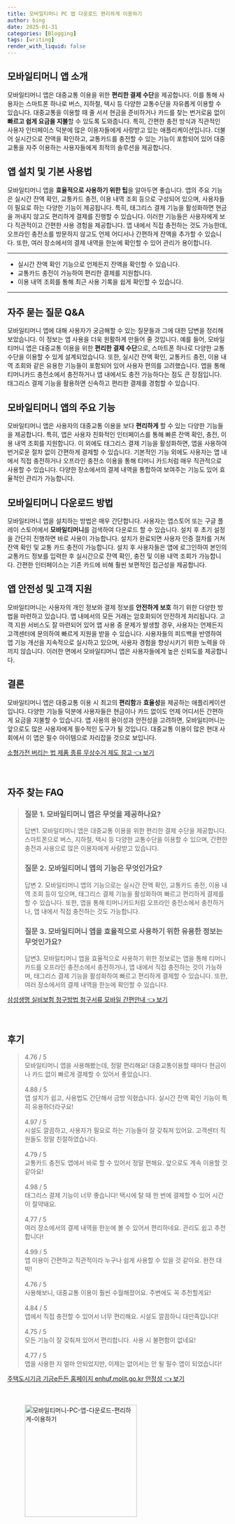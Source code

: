 ```yaml
---
title: 모바일티머니 PC 앱 다운로드 편리하게 이용하기
author: bing
date: 2025-01-31
categories: [Blogging]
tags: [writing]
render_with_liquid: false
---
```



<h2 id='모바일티머니_앱_소개'>모바일티머니 앱 소개</h2>

<p>모바일티머니 앱은 대중교통 이용을 위한 <b>편리한 결제 수단</b>을 제공합니다. 이를 통해 사용자는 스마트폰 하나로 버스, 지하철, 택시 등 다양한 교통수단을 자유롭게 이용할 수 있습니다. 대중교통을 이용할 때 줄 서서 현금을 준비하거나 카드를 찾는 번거로움 없이 <b>빠르고 쉽게 요금을 지불</b>할 수 있도록 도와줍니다. 특히, 간편한 충전 방식과 직관적인 사용자 인터페이스 덕분에 많은 이용자들에게 사랑받고 있는 애플리케이션입니다. 더불어 실시간으로 잔액을 확인하고, 교통카드를 충전할 수 있는 기능이 포함되어 있어 대중교통을 자주 이용하는 사용자들에게 최적의 솔루션을 제공합니다.</p>

<h2 id='앱_설치와_기본_사용법'>앱 설치 및 기본 사용법</h2>

<p>모바일티머니 앱을 <b>효율적으로 사용하기 위한 팁</b>을 알아두면 좋습니다. 앱의 주요 기능은 실시간 잔액 확인, 교통카드 충전, 이용 내역 조회 등으로 구성되어 있으며, 사용자들이 필요로 하는 다양한 기능이 제공됩니다. 특히, 태그리스 결제 기능을 활성화하면 현금을 꺼내지 않고도 편리하게 결제를 진행할 수 있습니다. 이러한 기능들은 사용자에게 보다 직관적이고 간편한 사용 경험을 제공합니다. 앱 내에서 직접 충전하는 것도 가능한데, 오프라인 충전소를 방문하지 않고도 언제 어디서나 간편하게 잔액을 추가할 수 있습니다. 또한, 여러 장소에서의 결제 내역을 한눈에 확인할 수 있어 관리가 용이합니다.</p>

<hr />

<ul>
    <li>실시간 잔액 확인 기능으로 언제든지 잔액을 확인할 수 있습니다.</li>
    <li>교통카드 충전이 가능하여 편리한 결제를 지원합니다.</li>
    <li>이용 내역 조회를 통해 최근 사용 기록을 쉽게 확인할 수 있습니다.</li>
</ul>

<hr />

<h2 id='자주_묻는_질문'>자주 묻는 질문 Q&A</h2>

<p>모바일티머니 앱에 대해 사용자가 궁금해할 수 있는 질문들과 그에 대한 답변을 정리해 보았습니다. 이 정보는 앱 사용을 더욱 원활하게 만들어 줄 것입니다. 예를 들어, 모바일티머니 앱은 대중교통 이용을 위한 <b>편리한 결제 수단</b>으로, 스마트폰 하나로 다양한 교통수단을 이용할 수 있게 설계되었습니다. 또한, 실시간 잔액 확인, 교통카드 충전, 이용 내역 조회와 같은 유용한 기능들이 포함되어 있어 사용자 편의를 고려했습니다. 앱을 통해 티머니카드 충전소에서 충전하거나 앱 내에서도 충전 가능하다는 점도 큰 장점입니다. 태그리스 결제 기능을 활용하면 신속하고 편리한 결제를 경험할 수 있습니다.</p>

<h2 id='앱_기능_상세'>모바일티머니 앱의 주요 기능</h2>

<p>모바일티머니 앱은 사용자의 대중교통 이용을 보다 <b>편리하게</b> 할 수 있는 다양한 기능들을 제공합니다. 특히, 앱은 사용자 친화적인 인터페이스를 통해 빠른 잔액 확인, 충전, 이용 내역 조회를 지원합니다. 이 외에도 태그리스 결제 기능을 활성화하면, 앱을 사용하여 번거로운 절차 없이 간편하게 결제할 수 있습니다. 기본적인 기능 외에도 사용자는 앱 내에서 직접 충전하거나 오프라인 충전소 이용을 통해 티머니 카드처럼 매우 직관적으로 사용할 수 있습니다. 다양한 장소에서의 결제 내역을 통합하여 보여주는 기능도 있어 효율적인 관리가 가능합니다.</p>

<h2 id='앱_다운로드_방법'>모바일티머니 다운로드 방법</h2>

<p>모바일티머니 앱을 설치하는 방법은 매우 간단합니다. 사용자는 앱스토어 또는 구글 플레이 스토어에서 <b>모바일티머니</b>를 검색하여 다운로드 할 수 있습니다. 설치 후 초기 설정을 간단히 진행하면 바로 사용이 가능합니다. 설치가 완료되면 사용자 인증 절차를 거쳐 잔액 확인 및 교통 카드 충전이 가능합니다. 설치 후 사용자들은 앱에 로그인하여 본인의 교통카드 정보를 입력한 후 실시간으로 잔액 확인, 충전 및 이용 내역 조회가 가능합니다. 간편한 인터페이스는 기존 카드에 비해 훨씬 보편적인 접근성을 제공합니다.</p>

<h2 id='앱_안전성_및_고객지원'>앱 안전성 및 고객 지원</h2>

<p>모바일티머니는 사용자의 개인 정보와 결제 정보를 <b>안전하게 보호</b> 하기 위한 다양한 방법을 마련하고 있습니다. 앱 내에서의 모든 거래는 암호화되어 안전하게 처리됩니다. 고객 지원 서비스도 잘 마련되어 있어 앱 사용 중 문제가 발생할 경우, 사용자는 언제든지 고객센터에 문의하여 빠르게 지원을 받을 수 있습니다. 사용자들의 피드백을 반영하여 앱 기능 개선을 지속적으로 실시하고 있으며, 사용자 경험을 향상시키기 위한 노력을 아끼지 않습니다. 이러한 면에서 모바일티머니 앱은 사용자들에게 높은 신뢰도를 제공합니다.</p>

<h2 id='결론'>결론</h2>

<p>모바일티머니 앱은 대중교통 이용 시 최고의 <b>편리함</b>과 <b>효율성</b>을 제공하는 애플리케이션입니다. 다양한 기능들 덕분에 사용자들은 현금이나 카드 없이도 언제 어디서든 간편하게 요금을 지불할 수 있습니다. 앱 사용의 용이성과 안전성을 고려하면, 모바일티머니는 앞으로도 많은 사용자에게 필수적인 도구가 될 것입니다. 대중교통 이용이 많은 현대 사회에서 이 앱은 필수 아이템으로 자리잡을 것으로 보입니다.</p>


<p><a class="click-button" title="소형가전 버리는 법 제품 종류 무상수거 제도 참고" href="https://somered.github.io/posts/%EC%86%8C%ED%98%95%EA%B0%80%EC%A0%84-%EB%B2%84%EB%A6%AC%EB%8A%94-%EB%B2%95-%EC%A0%9C%ED%92%88-%EC%A2%85%EB%A5%98-%EB%AC%B4%EC%83%81%EC%88%98%EA%B1%B0-%EC%A0%9C%EB%8F%84-%EC%B0%B8%EA%B3%A0/" rel="dofollow">소형가전 버리는 법 제품 종류 무상수거 제도 참고 👈 보기</a></p><br>
<h2 id='자주_찾는_FAQ'>자주 찾는 FAQ</h2>
<div itemscope="" itemtype="https://schema.org/FAQPage"> 
<blockquote> 
<div itemscope="" itemprop="mainEntity" itemtype="https://schema.org/Question"> 
<h3 itemprop="name">질문 1. 모바일티머니 앱은 무엇을 제공하나요?</h3> 
<div itemscope="" itemprop="acceptedAnswer" itemtype="https://schema.org/Answer"> 
<span itemprop="text"> 
<p>답변1. 모바일티머니 앱은 대중교통 이용을 위한 편리한 결제 수단을 제공합니다. 스마트폰으로 버스, 지하철, 택시 등 다양한 교통수단을 이용할 수 있으며, 간편한 충전과 사용으로 많은 이용자에게 사랑받고 있습니다.</p> 
</span> 
</div> 
</div> 
<div itemscope="" itemprop="mainEntity" itemtype="https://schema.org/Question"> 
<h3 itemprop="name">질문 2. 모바일티머니 앱의 기능은 무엇인가요?</h3> 
<div itemscope="" itemprop="acceptedAnswer" itemtype="https://schema.org/Answer"> 
<span itemprop="text"> 
<p>답변 2. 모바일티머니 앱의 기능으로는 실시간 잔액 확인, 교통카드 충전, 이용 내역 조회 등이 있으며, 태그리스 결제 기능을 활성화하여 빠르고 편리하게 결제를 할 수 있습니다. 또한, 앱을 통해 티머니카드처럼 오프라인 충전소에서 충전하거나, 앱 내에서 직접 충전하는 것도 가능합니다.</p> 
</span> 
</div> 
</div> 
<div itemscope="" itemprop="mainEntity" itemtype="https://schema.org/Question"> 
<h3 itemprop="name">질문 3. 모바일티머니 앱을 효율적으로 사용하기 위한 유용한 정보는 무엇인가요?</h3> 
<div itemscope="" itemprop="acceptedAnswer" itemtype="https://schema.org/Answer"> 
<span itemprop="text"> 
<p>답변3. 모바일티머니 앱을 효율적으로 사용하기 위한 정보로는 앱을 통해 티머니카드를 오프라인 충전소에서 충전하거나, 앱 내에서 직접 충전하는 것이 가능하며, 태그리스 결제 기능을 활성화하여 빠르고 편리하게 결제할 수 있습니다. 또한, 여러 장소에서의 결제 내역을 한눈에 확인할 수 있습니다.</p> 
</span> 
</div> 
</div> 
</blockquote> 
</div>
<p><a class="click-button" title="삼성생명 실비보험 청구방법 청구서류 모바일 간편안내" href="https://somered.github.io/posts/%EC%82%BC%EC%84%B1%EC%83%9D%EB%AA%85-%EC%8B%A4%EB%B9%84%EB%B3%B4%ED%97%98-%EC%B2%AD%EA%B5%AC%EB%B0%A9%EB%B2%95-%EC%B2%AD%EA%B5%AC%EC%84%9C%EB%A5%98-%EB%AA%A8%EB%B0%94%EC%9D%BC-%EA%B0%84%ED%8E%B8%EC%95%88%EB%82%B4/" rel="dofollow">삼성생명 실비보험 청구방법 청구서류 모바일 간편안내 👈 보기</a></p><br>
<h2 id='후기'>후기</h2>
<div itemscope itemtype="https://schema.org/Product">
  <blockquote>
  <div itemprop="review" itemscope itemtype="https://schema.org/Review">
      <div itemprop="reviewRating" itemscope itemtype="https://schema.org/Rating"> <span itemprop="ratingValue">4.76</span> / <span itemprop="bestRating">5</span> </div>
      <span itemprop="reviewBody">모바일티머니 앱을 사용해봤는데, 정말 편리해요! 대중교통이용할 때마다 현금이나 카드 없이 빠르게 결제할 수 있어서 좋았습니다.</span>
  </div>
  <br>
  <div itemprop="review" itemscope itemtype="https://schema.org/Review">
      <div itemprop="reviewRating" itemscope itemtype="https://schema.org/Rating"> <span itemprop="ratingValue">4.88</span> / <span itemprop="bestRating">5</span> </div>
      <span itemprop="reviewBody">앱 설치가 쉽고, 사용법도 간단해서 금방 익혔습니다. 실시간 잔액 확인 기능이 특히 유용하더라구요!</span>
  </div>
  <br>
  <div itemprop="review" itemscope itemtype="https://schema.org/Review">
      <div itemprop="reviewRating" itemscope itemtype="https://schema.org/Rating"> <span itemprop="ratingValue">4.97</span> / <span itemprop="bestRating">5</span> </div>
      <span itemprop="reviewBody">시설도 깔끔하고, 사용자가 필요로 하는 기능들이 잘 갖춰져 있어요. 고객센터 직원들도 정말 친절하였습니다.</span>
  </div>
  <br>
  <div itemprop="review" itemscope itemtype="https://schema.org/Review">
      <div itemprop="reviewRating" itemscope itemtype="https://schema.org/Rating"> <span itemprop="ratingValue">4.79</span> / <span itemprop="bestRating">5</span> </div>
      <span itemprop="reviewBody">교통카드 충전도 앱에서 바로 할 수 있어서 정말 편해요. 앞으로도 계속 이용할 것 같아요!</span>
  </div>
  <br>
  <div itemprop="review" itemscope itemtype="https://schema.org/Review">
      <div itemprop="reviewRating" itemscope itemtype="https://schema.org/Rating"> <span itemprop="ratingValue">4.98</span> / <span itemprop="bestRating">5</span> </div>
      <span itemprop="reviewBody">태그리스 결제 기능이 너무 좋습니다! 택시에 탈 때 한 번에 결제할 수 있어 시간이 절약돼요.</span>
  </div>
  <br>
  <div itemprop="review" itemscope itemtype="https://schema.org/Review">
      <div itemprop="reviewRating" itemscope itemtype="https://schema.org/Rating"> <span itemprop="ratingValue">4.77</span> / <span itemprop="bestRating">5</span> </div>
      <span itemprop="reviewBody">여러 장소에서의 결제 내역을 한눈에 볼 수 있어서 편리하네요. 관리도 쉽고 추천합니다!</span>
  </div>
  <br>
  <div itemprop="review" itemscope itemtype="https://schema.org/Review">
      <div itemprop="reviewRating" itemscope itemtype="https://schema.org/Rating"> <span itemprop="ratingValue">4.99</span> / <span itemprop="bestRating">5</span> </div>
      <span itemprop="reviewBody">앱 이용이 간편하고 직관적이라 누구나 쉽게 사용할 수 있을 것 같아요. 완전 대박!</span>
  </div>
  <br>
  <div itemprop="review" itemscope itemtype="https://schema.org/Review">
      <div itemprop="reviewRating" itemscope itemtype="https://schema.org/Rating"> <span itemprop="ratingValue">4.76</span> / <span itemprop="bestRating">5</span> </div>
      <span itemprop="reviewBody">사용해보니, 대중교통 이용이 훨씬 수월해졌어요. 주변에도 꼭 추천할게요!</span>
  </div>
  <br>
  <div itemprop="review" itemscope itemtype="https://schema.org/Review">
      <div itemprop="reviewRating" itemscope itemtype="https://schema.org/Rating"> <span itemprop="ratingValue">4.84</span> / <span itemprop="bestRating">5</span> </div>
      <span itemprop="reviewBody">앱에서 직접 충전할 수 있어서 너무 편리해요. 시설도 깔끔하니 대만족입니다!</span>
  </div>
  <br>
  <div itemprop="review" itemscope itemtype="https://schema.org/Review">
      <div itemprop="reviewRating" itemscope itemtype="https://schema.org/Rating"> <span itemprop="ratingValue">4.75</span> / <span itemprop="bestRating">5</span> </div>
      <span itemprop="reviewBody">모든 기능이 잘 갖춰져 있어서 편리합니다. 사용 시 불편함이 없네요!</span>
  </div>
  <br>
  <div itemprop="review" itemscope itemtype="https://schema.org/Review">
      <div itemprop="reviewRating" itemscope itemtype="https://schema.org/Rating"> <span itemprop="ratingValue">4.77</span> / <span itemprop="bestRating">5</span> </div>
      <span itemprop="reviewBody">앱을 사용한 지 얼마 안되었지만, 이제는 없어서는 안 될 필수 앱이 되었습니다!</span>
  </div>
  </blockquote>
</div>
<p><a class="click-button" title="주택도시기금 기금e든든 홈페이지 enhuf.molit.go.kr 안정성" href="https://somered.github.io/posts/%EC%A3%BC%ED%83%9D%EB%8F%84%EC%8B%9C%EA%B8%B0%EA%B8%88-%EA%B8%B0%EA%B8%88e%EB%93%A0%EB%93%A0-%ED%99%88%ED%8E%98%EC%9D%B4%EC%A7%80-enhuf.molit.go.kr-%EC%95%88%EC%A0%95%EC%84%B1/" rel="dofollow">주택도시기금 기금e든든 홈페이지 enhuf.molit.go.kr 안정성 👈 보기</a></p><br>
<figure class="image"><img src="https://somered.github.io/assets/img/thumbnail/모바일티머니-PC-앱-다운로드-편리하게-이용하기.webp" alt="모바일티머니-PC-앱-다운로드-편리하게-이용하기" width="256" height="256"></figure>